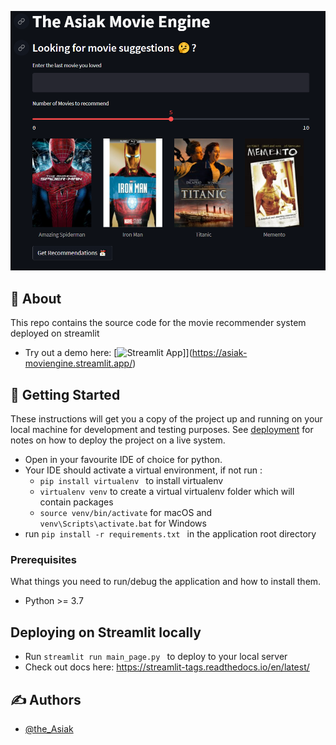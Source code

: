 ![Front page](img/app_page.PNG)


## 🧐 About <a name = "about"></a>

This repo contains the source code for the movie recommender system deployed on streamlit
- Try out a demo here: [![Streamlit App](https://static.streamlit.io/badges/streamlit_badge_black_white.svg)]](https://asiak-moviengine.streamlit.app/)

## 🏁 Getting Started <a name = "getting_started"></a>
These instructions will get you a copy of the project up and running on your local machine for development and testing purposes. See [deployment](#deployment) for notes on how to deploy the project on a live system.

- Open in your favourite IDE of choice for python.
- Your IDE should activate a virtual environment, if not run :
  - `pip install virtualenv ` to install virtualenv
  - `virtualenv venv` to create a virtual virtualenv folder which will contain packages
  - `source venv/bin/activate` for macOS and `venv\Scripts\activate.bat` for Windows
- run `pip install -r requirements.txt ` in the application root directory

### Prerequisites

What things you need to run/debug the application and how to install them.

- Python >= 3.7

## Deploying on Streamlit locally
- Run `streamlit run main_page.py ` to deploy to your local server
- Check out docs here: https://streamlit-tags.readthedocs.io/en/latest/



## ✍️ Authors <a name = "authors"></a>
- [@the_Asiak](https://github.com/AsiakN/asiak-movengine)
